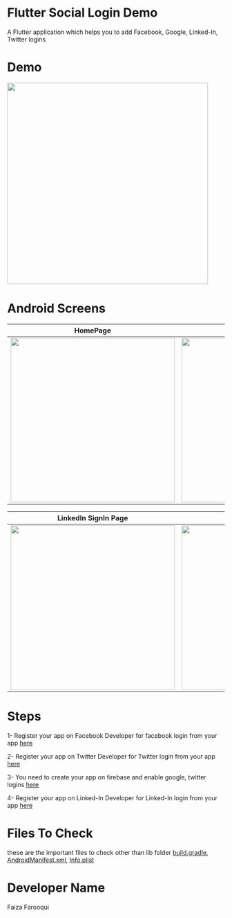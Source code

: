 # Flutter Social Login Demo

A Flutter application which helps you to add Facebook, Google, Linked-In, Twitter logins


# Demo
<img height="465px" src="https://user-images.githubusercontent.com/36657067/119891351-b8176680-beed-11eb-87cc-e7a47d2d7eb7.gif">



# Android Screens


  HomePage                 |   Facebook Login Page        |  Google Login Page
:-------------------------:|:-------------------------:|:-------------------------:
<img height="380px" src="https://user-images.githubusercontent.com/36657067/119888938-d2037a00-beea-11eb-9c32-4808732e6236.jpg?raw=true">|<img height="380px" src="https://user-images.githubusercontent.com/36657067/119889105-070fcc80-beeb-11eb-9fa4-fa47beeb4027.jpg?raw=true">|<img height="380px" src="https://user-images.githubusercontent.com/36657067/119889182-1e4eba00-beeb-11eb-8676-3f0dcda78a87.jpg?raw=true">

 LinkedIn SignIn Page      |   LinkedIn Profile Page     
:-------------------------:|:-------------------------:
<img height="380px" src="https://user-images.githubusercontent.com/36657067/119889299-3b838880-beeb-11eb-8eb5-0e931b84afc9.jpg?raw=true">|<img height="380px" src="https://user-images.githubusercontent.com/36657067/119889423-61a92880-beeb-11eb-931d-373bba8dce9e.jpg?raw=true">


# Steps
1- Register your app on Facebook Developer for facebook login from your app
[here](https://developers.facebook.com/)

2- Register your app on Twitter Developer for Twitter login from your app
[here](https://developer.twitter.com/apps)

3- You need to create your app on firebase and enable google, twitter logins
[here](https://console.firebase.google.com/)

4- Register your app on Linked-In Developer for Linked-In login from your app
[here](https://www.linkedin.com/developers)
   
   
# Files To Check
these are the important files to check other than lib folder
[build.gradle](https://github.com/Faiza-Farooqui/Flutter-SocialLogins/blob/main/android/app/build.gradle), [AndroidManifest.xml](https://github.com/Faiza-Farooqui/Flutter-SocialLogins/blob/main/android/app/src/main/AndroidManifest.xml), [Info.plist](https://github.com/Faiza-Farooqui/Flutter-SocialLogins/blob/main/ios/Runner/Info.plist)


# Developer Name
Faiza Farooqui